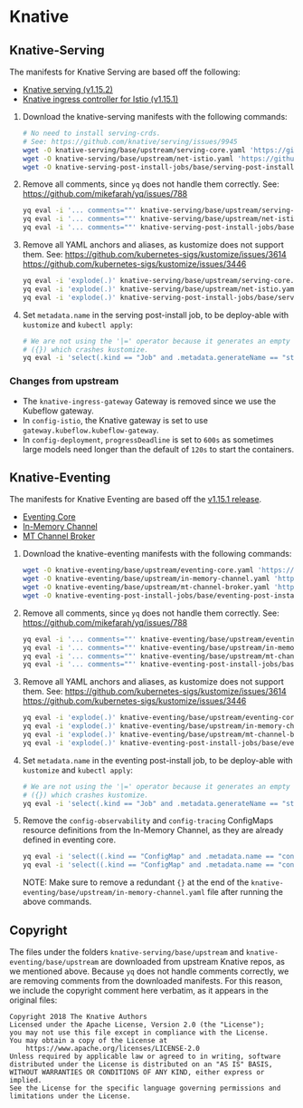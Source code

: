# Knative

## Knative-Serving

The manifests for Knative Serving are based off the following:

  - [Knative serving (v1.15.2)](https://github.com/knative/serving/releases/tag/knative-v1.15.2)
  - [Knative ingress controller for Istio (v1.15.1)](https://github.com/knative-extensions/net-istio/releases/tag/knative-v1.15.1)

1. Download the knative-serving manifests with the following commands:

    ```sh
    # No need to install serving-crds.
    # See: https://github.com/knative/serving/issues/9945
    wget -O knative-serving/base/upstream/serving-core.yaml 'https://github.com/knative/serving/releases/download/knative-v1.12.4/serving-core.yaml'
    wget -O knative-serving/base/upstream/net-istio.yaml 'https://github.com/knative-extensions/net-istio/releases/download/knative-v1.12.3/net-istio.yaml'
    wget -O knative-serving-post-install-jobs/base/serving-post-install-jobs.yaml 'https://github.com/knative/serving/releases/download/knative-v1.12.4/serving-post-install-jobs.yaml'
    ```

1. Remove all comments, since `yq` does not handle them correctly. See:
   https://github.com/mikefarah/yq/issues/788

    ```sh
    yq eval -i '... comments=""' knative-serving/base/upstream/serving-core.yaml
    yq eval -i '... comments=""' knative-serving/base/upstream/net-istio.yaml
    yq eval -i '... comments=""' knative-serving-post-install-jobs/base/serving-post-install-jobs.yaml
    ```

1. Remove all YAML anchors and aliases, as kustomize does not support them. See:
   https://github.com/kubernetes-sigs/kustomize/issues/3614
   https://github.com/kubernetes-sigs/kustomize/issues/3446

    ```sh
    yq eval -i 'explode(.)' knative-serving/base/upstream/serving-core.yaml
    yq eval -i 'explode(.)' knative-serving/base/upstream/net-istio.yaml
    yq eval -i 'explode(.)' knative-serving-post-install-jobs/base/serving-post-install-jobs.yaml
    ```

1. Set `metadata.name` in the serving post-install job, to be deploy-able with
   `kustomize` and `kubectl apply`:

    ```sh
    # We are not using the '|=' operator because it generates an empty object
    # ({}) which crashes kustomize.
    yq eval -i 'select(.kind == "Job" and .metadata.generateName == "storage-version-migration-serving-") | .metadata.name = "storage-version-migration-serving"' knative-serving-post-install-jobs/base/serving-post-install-jobs.yaml
    ```

### Changes from upstream

- The `knative-ingress-gateway` Gateway is removed since we use the Kubeflow gateway.
- In `config-istio`, the Knative gateway is set to use `gateway.kubeflow.kubeflow-gateway`.
- In `config-deployment`, `progressDeadline` is set to `600s` as sometimes large models need longer than
  the default of `120s` to start the containers.

## Knative-Eventing

The manifests for Knative Eventing are based off the [v1.15.1 release](https://github.com/knative/eventing/releases/tag/knative-v1.15.1).

  - [Eventing Core](https://github.com/knative/eventing/releases/download/knative-v1.12.6/eventing-core.yaml)
  - [In-Memory Channel](https://github.com/knative/eventing/releases/download/knative-v1.12.6/in-memory-channel.yaml)
  - [MT Channel Broker](https://github.com/knative/eventing/releases/download/knative-v1.12.6/mt-channel-broker.yaml)


1. Download the knative-eventing manifests with the following commands:

    ```sh
    wget -O knative-eventing/base/upstream/eventing-core.yaml 'https://github.com/knative/eventing/releases/download/knative-v1.12.6/eventing-core.yaml'
    wget -O knative-eventing/base/upstream/in-memory-channel.yaml 'https://github.com/knative/eventing/releases/download/knative-v1.12.6/in-memory-channel.yaml'
    wget -O knative-eventing/base/upstream/mt-channel-broker.yaml 'https://github.com/knative/eventing/releases/download/knative-v1.12.6/mt-channel-broker.yaml'
    wget -O knative-eventing-post-install-jobs/base/eventing-post-install.yaml 'https://github.com/knative/eventing/releases/download/knative-v1.12.6/eventing-post-install.yaml'
    ```

1. Remove all comments, since `yq` does not handle them correctly. See:
   https://github.com/mikefarah/yq/issues/788

    ```sh
    yq eval -i '... comments=""' knative-eventing/base/upstream/eventing-core.yaml
    yq eval -i '... comments=""' knative-eventing/base/upstream/in-memory-channel.yaml
    yq eval -i '... comments=""' knative-eventing/base/upstream/mt-channel-broker.yaml
    yq eval -i '... comments=""' knative-eventing-post-install-jobs/base/eventing-post-install.yaml
    ```

1. Remove all YAML anchors and aliases, as kustomize does not support them. See:
   https://github.com/kubernetes-sigs/kustomize/issues/3614
   https://github.com/kubernetes-sigs/kustomize/issues/3446

    ```sh
    yq eval -i 'explode(.)' knative-eventing/base/upstream/eventing-core.yaml
    yq eval -i 'explode(.)' knative-eventing/base/upstream/in-memory-channel.yaml
    yq eval -i 'explode(.)' knative-eventing/base/upstream/mt-channel-broker.yaml
    yq eval -i 'explode(.)' knative-eventing-post-install-jobs/base/eventing-post-install.yaml
    ```

1. Set `metadata.name` in the eventing post-install job, to be deploy-able with
   `kustomize` and `kubectl apply`:

    ```sh
    # We are not using the '|=' operator because it generates an empty object
    # ({}) which crashes kustomize.
    yq eval -i 'select(.kind == "Job" and .metadata.generateName == "storage-version-migration-eventing-") | .metadata.name = "storage-version-migration-eventing"' knative-eventing-post-install-jobs/base/eventing-post-install.yaml
    ```

1. Remove the `config-observability` and `config-tracing` ConfigMaps resource definitions from the In-Memory Channel, as they are already defined in eventing core. 

   ```sh
   yq eval -i 'select((.kind == "ConfigMap" and .metadata.name == "config-observability") | not)' knative-eventing/base/upstream/in-memory-channel.yaml 
   yq eval -i 'select((.kind == "ConfigMap" and .metadata.name == "config-tracing") | not)' knative-eventing/base/upstream/in-memory-channel.yaml 
   ``` 

   NOTE: Make sure to remove a redundant `{}` at the end of the `knative-eventing/base/upstream/in-memory-channel.yaml` file after running the above commands.

## Copyright

The files under the folders `knative-serving/base/upstream` and
`knative-eventing/base/upstream` are downloaded from upstream Knative repos, as
we mentioned above.
Because `yq` does not handle comments correctly, we are removing comments from
the downloaded manifests. For this reason, we include the copyright comment
here verbatim, as it appears in the original files:

```
Copyright 2018 The Knative Authors
Licensed under the Apache License, Version 2.0 (the "License");
you may not use this file except in compliance with the License.
You may obtain a copy of the License at
    https://www.apache.org/licenses/LICENSE-2.0
Unless required by applicable law or agreed to in writing, software
distributed under the License is distributed on an "AS IS" BASIS,
WITHOUT WARRANTIES OR CONDITIONS OF ANY KIND, either express or implied.
See the License for the specific language governing permissions and
limitations under the License.
```
